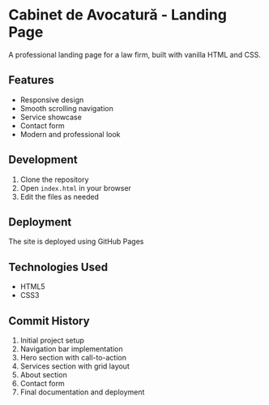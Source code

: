 # Cabinet de Avocatură - Landing Page

A professional landing page for a law firm, built with vanilla HTML and CSS.

## Features

- Responsive design
- Smooth scrolling navigation
- Service showcase
- Contact form
- Modern and professional look

## Development

1. Clone the repository
2. Open `index.html` in your browser
3. Edit the files as needed

## Deployment

The site is deployed using GitHub Pages

## Technologies Used

- HTML5
- CSS3

## Commit History

1. Initial project setup
2. Navigation bar implementation
3. Hero section with call-to-action
4. Services section with grid layout
5. About section
6. Contact form
7. Final documentation and deployment